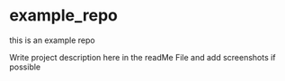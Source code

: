 # example_repo
this is an example repo

Write project description here in the readMe File and add screenshots if possible 


